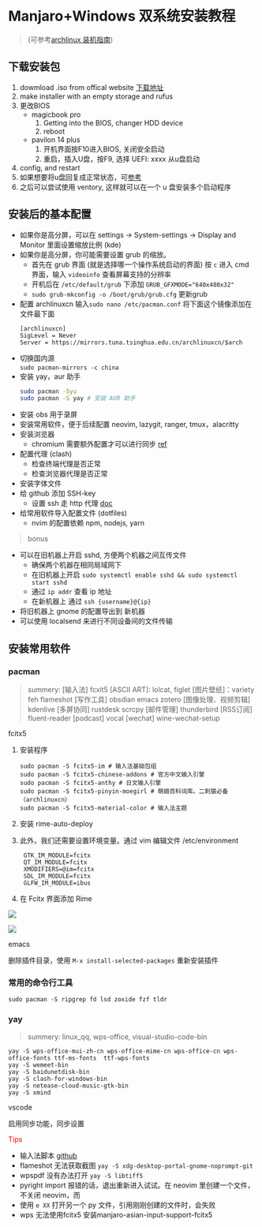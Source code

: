 # Manjaro+Windows 双系统安装教程

> (可参考[archlinux 装机指南](https://arch-linux.osrc.com/rookie/desktop-env-and-app.html#_10-%E5%AE%89%E8%A3%85%E8%BE%93%E5%85%A5%E6%B3%95))

## 下载安装包

1. dowmload .iso from offical website [下载地址](https://manjaro.org/download/)
2. make installer with an empty storage and rufus
3. 更改BIOS
   - magicbook pro
	 1. Getting into the BIOS, changer HDD device
	 2. reboot
   - pavilon 14 plus
	 1. 开机界面按F10进入BIOS, 关闭安全启动
	 2. 重启，插入U盘，按F9, 选择 UEFI: xxxx 从u盘启动 
4. config, and restart
5. 如果想要将u盘回复成正常状态，可[参考](https://blog.csdn.net/qq_41882686/article/details/89365660)
6. 之后可以尝试使用 ventory, 这样就可以在一个 u 盘安装多个启动程序

## 安装后的基本配置

- 如果你是高分屏，可以在 settings -> System-settings -> Display and Monitor 里面设置缩放比例 (kde)
- 如果你是高分屏，你可能需要设置 grub 的缩放。
  - 首先在 grub 界面 (就是选择哪一个操作系统启动的界面) 按 `c` 进入 cmd 界面，输入
  `videoinfo` 查看屏幕支持的分辨率
  - 开机后在 `/etc/default/grub` 下添加 `GRUB_GFXMODE="640x480x32"`
  - `sudo grub-mkconfig -o /boot/grub/grub.cfg` 更新grub
- 配置 archlinuxcn 
  输入`sudo nano /etc/pacman.conf`
  将下面这个镜像添加在文件最下面
  ```text
  [archlinuxcn]
  SigLevel = Never
  Server = https://mirrors.tuna.tsinghua.edu.cn/archlinuxcn/$arch
  ```
- 切换国内源  
  `sudo pacman-mirrors -c china`
- 安装 yay，aur 助手
  ```bash
  sudo pacman -Syu
  sudo pacman -S yay # 安装 AUR 助手
  ```  
- 安装 obs 用于录屏
- 安装常用软件，便于后续配置 neovim, lazygit, ranger, tmux，alacritty
- 安装浏览器
  - chromium 需要额外配置才可以进行同步 [ref](https://stackoverflow.com/questions/67459316/enabling-chromium-to-sync-with-google-account)
- 配置代理 (clash)
    * 检查终端代理是否正常
    * 检查浏览器代理是否正常
- 安装字体文件
- 给 github 添加 SSH-key
  - 设置 ssh 走 http 代理 [doc](https://docs.github.com/zh/authentication/connecting-to-github-with-ssh/using-ssh-agent-forwarding)
- 给常用软件导入配置文件 (dotfiles)
  - nvim 的配置依赖 npm, nodejs, yarn

> bonus 

- 可以在旧机器上开启 sshd, 方便两个机器之间互传文件
  - 确保两个机器在相同局域网下
  - 在旧机器上开启 `sudo systemctl enable sshd && sudo systemctl start sshd`
  - 通过 `ip addr` 查看 ip 地址
  - 在新机器上 通过 `ssh {username}@{ip}` 
- 将旧机器上 gnome 的配置导出到 新机器
- 可以使用 localsend 来进行不同设备间的文件传输

## 安装常用软件

### pacman

> summery: [输入法] fcxit5 [ASCII ART]: lolcat, figlet [图片壁纸]：variety feh flameshot
> [写作工具] obsdian emacs zotero
> [图像处理、视频剪辑] kdenlive
> [多屏协同] rustdesk scrcpy
> [邮件管理] thunderbird
> [RSS订阅] fluent-reader
> [podcast] vocal
> [wechat] wine-wechat-setup

fcitx5

1. 安装程序

	``` shell
	sudo pacman -S fcitx5-im # 输入法基础包组
	sudo pacman -S fcitx5-chinese-addons # 官方中文输入引擎
	sudo pacman -S fcitx5-anthy # 日文输入引擎
	sudo pacman -S fcitx5-pinyin-moegirl # 萌娘百科词库。二刺猿必备（archlinuxcn）
	sudo pacman -S fcitx5-material-color # 输入法主题
	```
	
2. 安装 rime-auto-deploy
3. 此外，我们还需要设置环境变量。通过 vim 编辑文件 /etc/environment

   ``` text
    GTK_IM_MODULE=fcitx
	QT_IM_MODULE=fcitx
	XMODIFIERS=@im=fcitx
	SDL_IM_MODULE=fcitx
	GLFW_IM_MODULE=ibus
   ```
4. 在 Fcitx 界面添加 Rime

![](https://image-trace.oss-cn-shanghai.aliyuncs.com/img/Screenshot%20from%202024-01-18%2019-04-50.png)

![](https://image-trace.oss-cn-shanghai.aliyuncs.com/img/Screenshot%20from%202024-01-18%2019-04-06.png)

emacs

删除插件目录，使用 `M-x install-selected-packages` 重新安装插件



### 常用的命令行工具

`sudo pacman -S ripgrep fd lsd zoxide fzf tldr`

### yay

> summery: linux_qq, wps-office, visual-studio-code-bin

```
yay -S wps-office-mui-zh-cn wps-office-mime-cn wps-office-cn wps-office-fonts ttf-ms-fonts  ttf-wps-fonts
yay -S wemeet-bin
yay -S baidunetdisk-bin
yay -S clash-for-windows-bin
yay -S netease-cloud-music-gtk-bin
yay -S xmind
```


vscode

启用同步功能，同步设置

<font color='red'> Tips </font> 

- 输入法脚本 [github](https://github.com/Mark24Code/rime-auto-deploy) 
- flameshot 无法获取截图 `yay -S xdg-desktop-portal-gnome-noprompt-git` 
- wpspdf 没有办法打开 `yay -S libtiff5` 
- pyright import 报错的话，退出重新进入试试。在 neovim 里创建一个文件，不关闭 neovim，而
- 使用 `e XX` 打开另一个 py 文件，引用刚刚创建的文件时，会失败
- wps 无法使用fcitx5 安装manjaro-asian-input-support-fcitx5 
